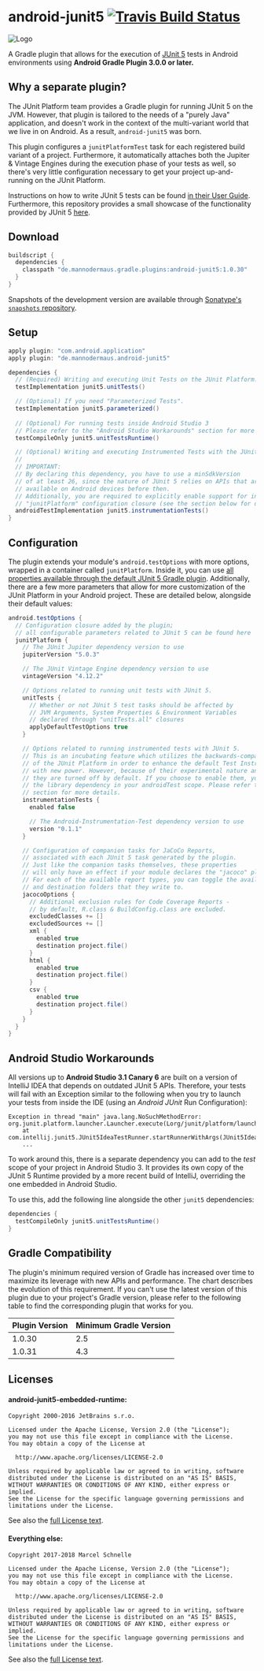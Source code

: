 # android-junit5 [![Travis Build Status](https://travis-ci.org/mannodermaus/android-junit5.svg?branch=master)][travisci]

![Logo](.images/logo.png)

A Gradle plugin that allows for the execution of [JUnit 5][junit5gh] tests in Android environments using **Android Gradle Plugin 3.0.0 or later.**

## Why a separate plugin?

The JUnit Platform team provides a Gradle plugin for running JUnit 5 on the JVM. However,
that plugin is tailored to the needs of a "purely Java" application, and doesn't work in
the context of the multi-variant world that we live in on Android. As a result, `android-junit5` was born.

This plugin configures a `junitPlatformTest` task for each registered build variant of a project.
Furthermore, it automatically attaches both the Jupiter & Vintage Engines
during the execution phase of your tests as well, so there's very little configuration
necessary to get your project up-and-running on the JUnit Platform.

Instructions on how to write JUnit 5 tests can be found [in their User Guide][junit5ug].
Furthermore, this repository provides a small showcase of the functionality provided by JUnit 5 [here][sampletests].

## Download

```groovy
buildscript {
  dependencies {
    classpath "de.mannodermaus.gradle.plugins:android-junit5:1.0.30"
  }
}
```

Snapshots of the development version are available through [Sonatype's `snapshots` repository][sonatyperepo].

## Setup

```groovy
apply plugin: "com.android.application"
apply plugin: "de.mannodermaus.android-junit5"

dependencies {
  // (Required) Writing and executing Unit Tests on the JUnit Platform.
  testImplementation junit5.unitTests()

  // (Optional) If you need "Parameterized Tests".
  testImplementation junit5.parameterized()
    
  // (Optional) For running tests inside Android Studio 3
  // Please refer to the "Android Studio Workarounds" section for more insight on this.
  testCompileOnly junit5.unitTestsRuntime()

  // (Optional) Writing and executing Instrumented Tests with the JUnit Platform Runner.
  //
  // IMPORTANT:
  // By declaring this dependency, you have to use a minSdkVersion
  // of at least 26, since the nature of JUnit 5 relies on APIs that aren't
  // available on Android devices before then.
  // Additionally, you are required to explicitly enable support for instrumented tests in the
  // "junitPlatform" configuration closure (see the section below for details).
  androidTestImplementation junit5.instrumentationTests()
}
```

## Configuration

The plugin extends your module's `android.testOptions` with more options, wrapped in a container called `junitPlatform`.
Inside it, you can use [all properties available through the default JUnit 5 Gradle plugin][junit5config].
Additionally, there are a few more parameters that allow for more customization of the JUnit Platform
in your Android project. These are detailed below, alongside their default values:

```groovy
android.testOptions {
  // Configuration closure added by the plugin;
  // all configurable parameters related to JUnit 5 can be found here
  junitPlatform {
    // The JUnit Jupiter dependency version to use
    jupiterVersion "5.0.3"

    // The JUnit Vintage Engine dependency version to use
    vintageVersion "4.12.2"

    // Options related to running unit tests with JUnit 5.
    unitTests {
      // Whether or not JUnit 5 test tasks should be affected by
      // JVM Arguments, System Properties & Environment Variables
      // declared through "unitTests.all" closures
      applyDefaultTestOptions true
    }

    // Options related to running instrumented tests with JUnit 5.
    // This is an incubating feature which utilizes the backwards-compatibility
    // of the JUnit Platform in order to enhance the default Test Instrumentation Runner
    // with new power. However, because of their experimental nature and steep minSdkVersion requirement,
    // they are turned off by default. If you choose to enable them, you also have to declare
    // the library dependency in your androidTest scope. Please refer to the "Setup"
    // section for more details.
    instrumentationTests {
      enabled false

      // The Android-Instrumentation-Test dependency version to use
      version "0.1.1"
    }

    // Configuration of companion tasks for JaCoCo Reports,
    // associated with each JUnit 5 task generated by the plugin.
    // Just like the companion tasks themselves, these properties
    // will only have an effect if your module declares the "jacoco" plugin as well.
    // For each of the available report types, you can toggle the availability
    // and destination folders that they write to.
    jacocoOptions {
      // Additional exclusion rules for Code Coverage Reports -
      // by default, R.class & BuildConfig.class are excluded.
      excludedClasses += []
      excludedSources += []
      xml {
        enabled true
        destination project.file()
      }
      html {
        enabled true
        destination project.file()
      }
      csv {
        enabled true
        destination project.file()
      }
    }
  }
}
```

## Android Studio Workarounds

All versions up to **Android Studio 3.1 Canary 6** are built
on a version of IntelliJ IDEA that depends on outdated JUnit 5 APIs.
Therefore, your tests will fail with an Exception similar to the following when you try to
launch your tests from inside the IDE (using an *Android JUnit* Run Configuration):

```
Exception in thread "main" java.lang.NoSuchMethodError: org.junit.platform.launcher.Launcher.execute(Lorg/junit/platform/launcher/LauncherDiscoveryRequest;)V
	at com.intellij.junit5.JUnit5IdeaTestRunner.startRunnerWithArgs(JUnit5IdeaTestRunner.java:42)
	...
```

To work around this, there is a separate dependency you can add to the *test* scope
of your project in Android Studio 3. It provides its own copy of the JUnit 5 Runtime
provided by a more recent build of IntelliJ, overriding the one embedded in Android Studio.

To use this, add the following line alongside the other `junit5` dependencies:

```groovy
dependencies {
  testCompileOnly junit5.unitTestsRuntime()
}
```

## Gradle Compatibility

The plugin's minimum required version of Gradle has increased over time to maximize its leverage with new APIs and performance.
The chart describes the evolution of this requirement. If you can't use the latest version of this plugin due to your
project's Gradle version, please refer to the following table to find the corresponding plugin that works for you.

|Plugin Version|Minimum Gradle Version|
|---|---|
|1.0.30|2.5|
|1.0.31|4.3|

## Licenses

#### android-junit5-embedded-runtime:

```
Copyright 2000-2016 JetBrains s.r.o.

Licensed under the Apache License, Version 2.0 (the "License");
you may not use this file except in compliance with the License.
You may obtain a copy of the License at

  http://www.apache.org/licenses/LICENSE-2.0

Unless required by applicable law or agreed to in writing, software
distributed under the License is distributed on an "AS IS" BASIS,
WITHOUT WARRANTIES OR CONDITIONS OF ANY KIND, either express or implied.
See the License for the specific language governing permissions and
limitations under the License.
```

See also the [full License text](android-junit5-embedded-runtime/LICENSE).

#### Everything else:

```
Copyright 2017-2018 Marcel Schnelle

Licensed under the Apache License, Version 2.0 (the "License");
you may not use this file except in compliance with the License.
You may obtain a copy of the License at

  http://www.apache.org/licenses/LICENSE-2.0

Unless required by applicable law or agreed to in writing, software
distributed under the License is distributed on an "AS IS" BASIS,
WITHOUT WARRANTIES OR CONDITIONS OF ANY KIND, either express or implied.
See the License for the specific language governing permissions and
limitations under the License.
```

See also the [full License text](LICENSE).



 [junit5gh]: https://github.com/junit-team/junit5
 [junit5ug]: https://junit.org/junit5/docs/current/user-guide
 [junit5config]: http://junit.org/junit5/docs/current/user-guide/#running-tests-build-gradle-junit-configure
 [travisci]: https://travis-ci.org/mannodermaus/android-junit5
 [as2issue]: https://github.com/mannodermaus/android-junit5/issues/19
 [jacoco]: http://www.eclemma.org/jacoco
 [sonatyperepo]: https://oss.sonatype.org/content/repositories/snapshots/de/mannodermaus/gradle/plugins
 [sampletests]: sample/src/test
